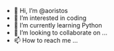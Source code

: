 - 👋 Hi, I’m @aoristos
- 👀 I’m interested in coding
- 🌱 I’m currently learning Python
- 💞️ I’m looking to collaborate on ...
- 📫 How to reach me ...

<!---
aoristos/aoristos is a ✨ special ✨ repository because its `README.md` (this file) appears on your GitHub profile.
You can click the Preview link to take a look at your changes.
--->
